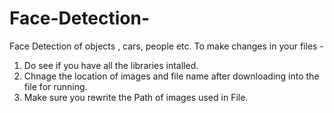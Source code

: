 # Face-Detection-
Face Detection of objects , cars, people etc.
To make changes in your files - 
1. Do see if you have all the libraries intalled.
2. Chnage the location of images and file name after downloading into the file for running.
3. Make sure you rewrite the Path of images used in File.
